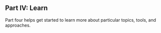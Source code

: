 ## Part IV: Learn

Part four helps get started to learn more about particular topics, tools, and approaches.



